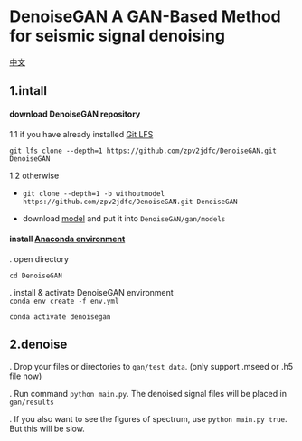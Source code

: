 # DenoiseGAN A GAN-Based Method for seismic signal denoising
[中文](./README-ZH.md)
## 1.intall
#### download DenoiseGAN repository
1.1 if you have already installed [Git LFS](https://git-lfs.com/)

`git lfs clone --depth=1 https://github.com/zpv2jdfc/DenoiseGAN.git DenoiseGAN`

1.2 otherwise

- `git clone --depth=1 -b withoutmodel https://github.com/zpv2jdfc/DenoiseGAN.git DenoiseGAN`

- download [model](http://v-ming.com/files/) and put it into `DenoiseGAN/gan/models`

#### install [Anaconda environment](https://www.anaconda.com/products/distribution)
. open directory

`cd DenoiseGAN`

. install & activate DenoiseGAN environment  
`conda env create -f env.yml`   

`conda activate denoisegan`
## 2.denoise
. Drop your files or directories to `gan/test_data`. (only support .mseed or .h5 file now)

. Run command `python main.py`.  The denoised signal files will be placed in `gan/results`

. If you also want to see the figures of spectrum, use `python main.py true`. But this will be slow.


